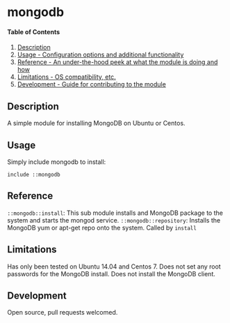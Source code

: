 # mongodb

#### Table of Contents

1. [Description](#description)
1. [Usage - Configuration options and additional functionality](#usage)
1. [Reference - An under-the-hood peek at what the module is doing and how](#reference)
1. [Limitations - OS compatibility, etc.](#limitations)
1. [Development - Guide for contributing to the module](#development)

## Description

A simple module for installing MongoDB on Ubuntu or Centos. 

## Usage

Simply include mongodb to install:

```puppet
include ::mongodb
```

## Reference

```::mongodb::install```: This sub module installs and MongoDB package to the system and starts
the mongod service. 
```::mongodb::repository```: Installs the MongoDB yum or apt-get repo onto the system. Called by ```install```

## Limitations

Has only been tested on Ubuntu 14.04 and Centos 7. Does not set any root passwords
for the MongoDB install. Does not install the MongoDB client.

## Development

Open source, pull requests welcomed. 

